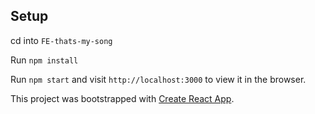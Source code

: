 ## Setup

cd into `FE-thats-my-song`

Run `npm install`

Run `npm start` and visit `http://localhost:3000` to view it in the browser.

This project was bootstrapped with [Create React App](https://github.com/facebook/create-react-app).
